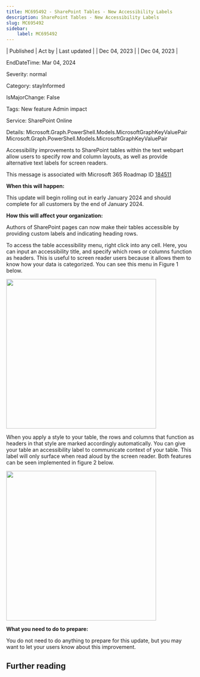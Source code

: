 ```yaml
---
title: MC695492 - SharePoint Tables - New Accessibility Labels
description: SharePoint Tables - New Accessibility Labels
slug: MC695492
sidebar:
    label: MC695492
---
```



| Published | Act by | Last updated |
| Dec 04, 2023 |  | Dec 04, 2023 |

EndDateTime: Mar 04, 2024

Severity: normal

Category: stayInformed

IsMajorChange: False

Tags: New feature Admin impact

Service: SharePoint Online

Details: Microsoft.Graph.PowerShell.Models.MicrosoftGraphKeyValuePair Microsoft.Graph.PowerShell.Models.MicrosoftGraphKeyValuePair

<p style="">Accessibility improvements to SharePoint&nbsp;tables within the text webpart allow users to specify row and column layouts, as well as provide alternative text labels for screen readers.&nbsp;<br></p><p>This message is associated with Microsoft 365 Roadmap ID <a href="https://www.microsoft.com/microsoft-365/roadmap?rtc=1&amp;searchterms=167892&amp;filters=&amp;searchterms=184511" target="_blank">184511</a></p>
<p><b>When this will happen:</b></p><p>This update will begin rolling out in early January 2024 and should complete for all customers by the end of January 2024.</p><p><b>How this will affect your organization:</b></p><p>Authors of SharePoint pages can now make their tables accessible by providing custom labels and indicating heading rows. 
</p><p>To access the table accessibility menu, right click into any cell. Here, you can input an accessibility title, and specify which rows or columns function as headers. This is useful to screen reader users because it allows them to know how your data is categorized. You can see this menu in Figure 1 below.&nbsp;</p><p><img src="https://img-prod-cms-rt-microsoft-com.akamaized.net/cms/api/am/imageFileData/RW1fcWs?ver=120f" style="width: 400px;"><br></p><p>When you apply a style to your table, the rows and columns that function as headers in that style are marked accordingly automatically. You can give your table an accessibility label to communicate context of your table. This label will only surface when read aloud by the screen reader. Both features can be seen implemented in figure 2 below.&nbsp;</p><p><img src="https://img-prod-cms-rt-microsoft-com.akamaized.net/cms/api/am/imageFileData/RW1f7TT?ver=4244" style="width: 400px;"><br></p><p><b>What you need to do to prepare:</b></p><p>You do not need to do anything to prepare for this update, but you may want to let your users know about this improvement.</p>

## Further reading

